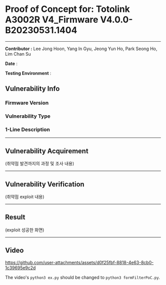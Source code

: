 # Proof of Concept for: **Totolink A3002R V4_Firmware V4.0.0-B20230531.1404**

---

**Contributor :** Lee Jong Hoon, Yang In Gyu, Jeong Yun Ho, Park Seong Ho, Lim Chan Su

**Date** : 

**Testing Environment** : 

## Vulnerability Info

### Firmware Version

### Vulnerability Type

### 1-Line Description

---

## Vulnerability Acquirement

(취약점 발견까지의 과정 및 조사 내용)

---

## Vulnerability Verification

(취약점 exploit 내용)

---

## Result

(exploit 성공한 화면)

---

## Video

https://github.com/user-attachments/assets/d0f25fbf-8818-4e63-8cb0-1c39695e9c2d

The video's `python3 ex.py` should be changed to `python3 formFilterPoC.py`.
